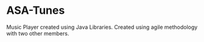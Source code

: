 # ASA-Tunes
Music Player created using Java Libraries. 
Created using agile methodology with two other members.
